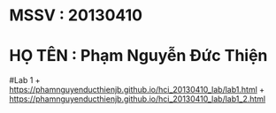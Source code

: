 
# MSSV : 20130410
# HỌ TÊN : Phạm Nguyễn Đức Thiện

#Lab 1
    + https://phamnguyenducthienjb.github.io/hci_20130410_lab/lab1.html
    + https://phamnguyenducthienjb.github.io/hci_20130410_lab/lab1_2.html
